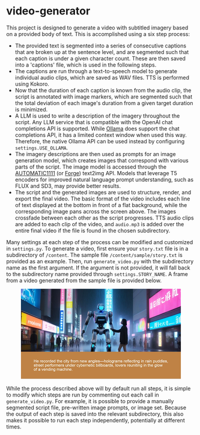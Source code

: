 # video-generator
This project is designed to generate a video with subtitled imagery based on a provided body of text. This is accomplished using a six step process:

- The provided text is segmented into a series of consecutive captions that are broken up at the sentence level, and are segmented such that each caption is under a given character count. These are then saved into a 'captions' file, which is used in the following steps.
- The captions are run through a text-to-speech model to generate individual audio clips, which are saved as WAV files. TTS is performed using Kokoro.
- Now that the duration of each caption is known from the audio clip, the script is annotated with image markers, which are segmented such that the total deviation of each image's duration from a given target duration is minimized.
- A LLM is used to write a description of the imagery throughout the script. Any LLM service that is compatible with the OpenAI chat completions API is supported. While [Ollama](https://github.com/ollama/ollama) does support the chat completions API, it has a limited context window when used this way. Therefore, the native Ollama API can be used instead by configuring `settings.USE_OLLAMA`.
- The imagery descriptions are then used as prompts for an image generation model, which creates images that correspond with various parts of the script. The image model is accessed through the [AUTOMATIC1111](https://github.com/AUTOMATIC1111/stable-diffusion-webui) (or [Forge](https://github.com/lllyasviel/stable-diffusion-webui-forge)) text2img API. Models that leverage T5 encoders for improved natural language prompt understanding, such as FLUX and SD3, may provide better results.
- The script and the generated images are used to structure, render, and export the final video. The basic format of the video includes each line of text displayed at the bottom in front of a flat background, while the corresponding image pans across the screen above. The images crossfade between each other as the script progresses. TTS audio clips are added to each clip of the video, and `audio.mp3` is added over the entire final video if the file is found in the chosen subdirectory.

Many settings at each step of the process can be modified and customized in `settings.py`. To generate a video, first ensure your `story.txt` file is in a subdirectory of `/content`. The sample file `/content/sample/story.txt` is provided as an example. Then, run `generate_video.py` with the subdirectory name as the first argument. If the argument is not provided, it will fall back to the subdirectory name provided through `settings.STORY_NAME`. A frame from a video generated from the sample file is provided below.

<div style="text-align: center;">
  <img src="readme-img.png" alt="Sample frame">
</div>

While the process described above will by default run all steps, it is simple to modify which steps are run by commenting out each call in `generate_video.py`. For example, it is possible to provide a manually segmented script file, pre-written image prompts, or image set. Because the output of each step is saved into the relevant subdirectory, this also makes it possible to run each step independently, potentially at different times.